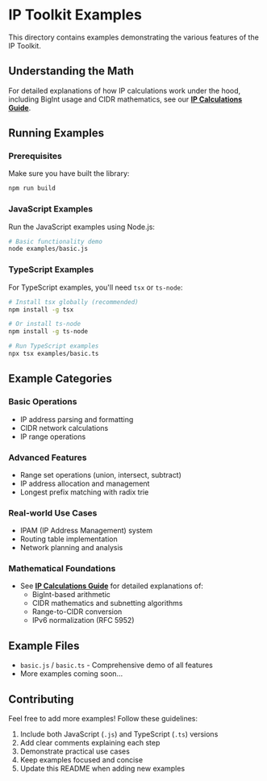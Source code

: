 # IP Toolkit Examples

This directory contains examples demonstrating the various features of the IP Toolkit.

## Understanding the Math

For detailed explanations of how IP calculations work under the hood, including BigInt usage and CIDR mathematics, see our **[IP Calculations Guide](../docs/IP_CALCULATIONS.md)**.

## Running Examples

### Prerequisites

Make sure you have built the library:

```bash
npm run build
```

### JavaScript Examples

Run the JavaScript examples using Node.js:

```bash
# Basic functionality demo
node examples/basic.js
```

### TypeScript Examples

For TypeScript examples, you'll need `tsx` or `ts-node`:

```bash
# Install tsx globally (recommended)
npm install -g tsx

# Or install ts-node
npm install -g ts-node

# Run TypeScript examples
npx tsx examples/basic.ts
```

## Example Categories

### Basic Operations

- IP address parsing and formatting
- CIDR network calculations
- IP range operations

### Advanced Features

- Range set operations (union, intersect, subtract)
- IP address allocation and management
- Longest prefix matching with radix trie

### Real-world Use Cases

- IPAM (IP Address Management) system
- Routing table implementation
- Network planning and analysis

### Mathematical Foundations

- See **[IP Calculations Guide](../docs/IP_CALCULATIONS.md)** for detailed explanations of:
  - BigInt-based arithmetic
  - CIDR mathematics and subnetting algorithms
  - Range-to-CIDR conversion
  - IPv6 normalization (RFC 5952)

## Example Files

- `basic.js` / `basic.ts` - Comprehensive demo of all features
- More examples coming soon...

## Contributing

Feel free to add more examples! Follow these guidelines:

1. Include both JavaScript (`.js`) and TypeScript (`.ts`) versions
2. Add clear comments explaining each step
3. Demonstrate practical use cases
4. Keep examples focused and concise
5. Update this README when adding new examples
